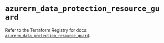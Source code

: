 # `azurerm_data_protection_resource_guard`

Refer to the Terraform Registry for docs: [`azurerm_data_protection_resource_guard`](https://registry.terraform.io/providers/hashicorp/azurerm/3.100.0/docs/resources/data_protection_resource_guard).
